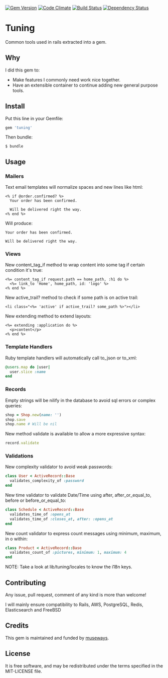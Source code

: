 [![Gem Version](https://badge.fury.io/rb/tuning.svg)](http://badge.fury.io/rb/tuning)
[![Code Climate](https://codeclimate.com/github/museways/tuning/badges/gpa.svg)](https://codeclimate.com/github/museways/tuning)
[![Build Status](https://travis-ci.org/museways/tuning.svg)](https://travis-ci.org/museways/tuning)
[![Dependency Status](https://gemnasium.com/museways/tuning.svg)](https://gemnasium.com/museways/tuning)

# Tuning

Common tools used in rails extracted into a gem.

## Why

I did this gem to:

- Make features I commonly need work nice together.
- Have an extensible container to continue adding new general purpose tools.

## Install

Put this line in your Gemfile:
```ruby
gem 'tuning'
```

Then bundle:
```
$ bundle
```

## Usage

### Mailers

Text email templates will normalize spaces and new lines like html:
```erb
<% if @order.confirmed? %>
  Your order has been confirmed.

  Will be delivered right the way.
<% end %>
```

Will produce:
```
Your order has been confirmed.

Will be delivered right the way.
```

### Views

New content_tag_if method to wrap content into some tag if certain condition it's true:
```erb
<%= content_tag_if request.path == home_path, :h1 do %>
  <%= link_to 'Home', home_path, id: 'logo' %>
<% end %>
```

New active_trail? method to check if some path is on active trail:
```erb
<li class="<%= 'active' if active_trail? some_path %>"></li>
```

New extending method to extend layouts:
```erb
<%= extending :application do %>
  <p>content</p>
<% end %>
```

### Template Handlers

Ruby template handlers will automatically call to_json or to_xml:
```ruby
@users.map do |user|
  user.slice :name
end
```

### Records

Empty strings will be nilify in the database to avoid sql errors or complex queries:
```ruby
shop = Shop.new(name: '')
shop.save
shop.name # Will be nil
```

New method validate is available to allow a more expressive syntax:
```ruby
record.validate
```

### Validations

New complexity validator to avoid weak passwords:
```ruby
class User < ActiveRecord::Base
  validates_complexity_of :password
end
```

New time validator to validate Date/Time using after, after_or_equal_to, before or before_or_equal_to:
```ruby
class Schedule < ActiveRecord::Base
  validates_time_of :opens_at
  validates_time_of :closes_at, after: :opens_at
end
```

New count validator to express count messages using minimum, maximum, in o within:
```ruby
class Product < ActiveRecord::Base
  validates_count_of :pictures, minimum: 1, maximum: 4
end
```

NOTE: Take a look at lib/tuning/locales to know the i18n keys.

## Contributing

Any issue, pull request, comment of any kind is more than welcome!

I will mainly ensure compatibility to Rails, AWS, PostgreSQL, Redis, Elasticsearch and FreeBSD 

## Credits

This gem is maintained and funded by [museways](https://github.com/museways).

## License

It is free software, and may be redistributed under the terms specified in the MIT-LICENSE file.
